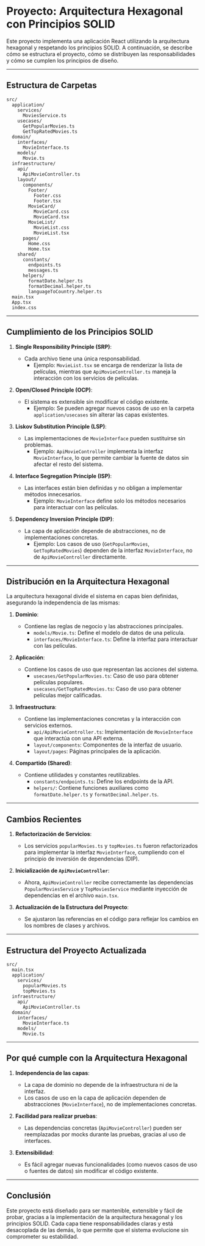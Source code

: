 # Proyecto: Arquitectura Hexagonal con Principios SOLID

Este proyecto implementa una aplicación React utilizando la arquitectura hexagonal y respetando los principios SOLID. A continuación, se describe cómo se estructura el proyecto, cómo se distribuyen las responsabilidades y cómo se cumplen los principios de diseño.

---

## **Estructura de Carpetas**

```
src/
  application/
    services/
      MoviesService.ts
    usecases/
      GetPopularMovies.ts
      GetTopRatedMovies.ts
  domain/
    interfaces/
      MovieInterface.ts
    models/
      Movie.ts
  infraestructure/
    api/
      ApiMovieController.ts
    layout/
      components/
        Footer/
          Footer.css
          Footer.tsx
        MovieCard/
          MovieCard.css
          MovieCard.tsx
        MovieList/
          MovieList.css
          MovieList.tsx
      pages/
        Home.css
        Home.tsx
    shared/
      constants/
        endpoints.ts
        messages.ts
      helpers/
        formatDate.helper.ts
        formatDecimal.helper.ts
        languageToCountry.helper.ts
  main.tsx
  App.tsx
  index.css
```

---

## **Cumplimiento de los Principios SOLID**

1. **Single Responsibility Principle (SRP)**:

   - Cada archivo tiene una única responsabilidad.
     - Ejemplo: `MovieList.tsx` se encarga de renderizar la lista de películas, mientras que `ApiMovieController.ts` maneja la interacción con los servicios de películas.
2. **Open/Closed Principle (OCP)**:

   - El sistema es extensible sin modificar el código existente.
     - Ejemplo: Se pueden agregar nuevos casos de uso en la carpeta `application/usecases` sin alterar las capas existentes.
3. **Liskov Substitution Principle (LSP)**:

   - Las implementaciones de `MovieInterface` pueden sustituirse sin problemas.
     - Ejemplo: `ApiMovieController` implementa la interfaz `MovieInterface`, lo que permite cambiar la fuente de datos sin afectar el resto del sistema.
4. **Interface Segregation Principle (ISP)**:

   - Las interfaces están bien definidas y no obligan a implementar métodos innecesarios.
     - Ejemplo: `MovieInterface` define solo los métodos necesarios para interactuar con las películas.
5. **Dependency Inversion Principle (DIP)**:

   - La capa de aplicación depende de abstracciones, no de implementaciones concretas.
     - Ejemplo: Los casos de uso (`GetPopularMovies`, `GetTopRatedMovies`) dependen de la interfaz `MovieInterface`, no de `ApiMovieController` directamente.

---

## **Distribución en la Arquitectura Hexagonal**

La arquitectura hexagonal divide el sistema en capas bien definidas, asegurando la independencia de las mismas:

1. **Dominio**:

   - Contiene las reglas de negocio y las abstracciones principales.
     - `models/Movie.ts`: Define el modelo de datos de una película.
     - `interfaces/MovieInterface.ts`: Define la interfaz para interactuar con las películas.
2. **Aplicación**:

   - Contiene los casos de uso que representan las acciones del sistema.
     - `usecases/GetPopularMovies.ts`: Caso de uso para obtener películas populares.
     - `usecases/GetTopRatedMovies.ts`: Caso de uso para obtener películas mejor calificadas.
3. **Infraestructura**:

   - Contiene las implementaciones concretas y la interacción con servicios externos.
     - `api/ApiMovieController.ts`: Implementación de `MovieInterface` que interactúa con una API externa.
     - `layout/components`: Componentes de la interfaz de usuario.
     - `layout/pages`: Páginas principales de la aplicación.
4. **Compartido (Shared)**:

   - Contiene utilidades y constantes reutilizables.
     - `constants/endpoints.ts`: Define los endpoints de la API.
     - `helpers/`: Contiene funciones auxiliares como `formatDate.helper.ts` y `formatDecimal.helper.ts`.

---

## **Cambios Recientes**

1. **Refactorización de Servicios**:

   - Los servicios `popularMovies.ts` y `topMovies.ts` fueron refactorizados para implementar la interfaz `MovieInterface`, cumpliendo con el principio de inversión de dependencias (DIP).
2. **Inicialización de `ApiMovieController`**:

   - Ahora, `ApiMovieController` recibe correctamente las dependencias `PopularMoviesService` y `TopMoviesService` mediante inyección de dependencias en el archivo `main.tsx`.
3. **Actualización de la Estructura del Proyecto**:

   - Se ajustaron las referencias en el código para reflejar los cambios en los nombres de clases y archivos.

---

## **Estructura del Proyecto Actualizada**

```
src/
  main.tsx
  application/
    services/
      popularMovies.ts
      topMovies.ts
  infraestructure/
    api/
      ApiMovieController.ts
  domain/
    interfaces/
      MovieInterface.ts
    models/
      Movie.ts
```

---

## **Por qué cumple con la Arquitectura Hexagonal**

1. **Independencia de las capas**:

   - La capa de dominio no depende de la infraestructura ni de la interfaz.
   - Los casos de uso en la capa de aplicación dependen de abstracciones (`MovieInterface`), no de implementaciones concretas.
2. **Facilidad para realizar pruebas**:

   - Las dependencias concretas (`ApiMovieController`) pueden ser reemplazadas por mocks durante las pruebas, gracias al uso de interfaces.
3. **Extensibilidad**:

   - Es fácil agregar nuevas funcionalidades (como nuevos casos de uso o fuentes de datos) sin modificar el código existente.

---

## **Conclusión**

Este proyecto está diseñado para ser mantenible, extensible y fácil de probar, gracias a la implementación de la arquitectura hexagonal y los principios SOLID. Cada capa tiene responsabilidades claras y está desacoplada de las demás, lo que permite que el sistema evolucione sin comprometer su estabilidad.
